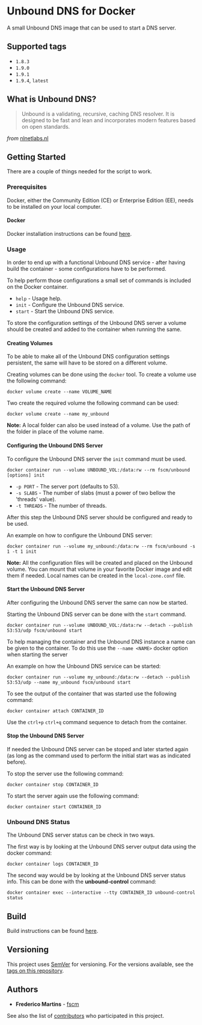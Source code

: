 # Unbound DNS for Docker

A small Unbound DNS image that can be used to start a DNS server.

## Supported tags

- `1.8.3`
- `1.9.0`
- `1.9.1`
- `1.9.4`, `latest`

## What is Unbound DNS?

> Unbound is a validating, recursive, caching DNS resolver. It is designed to be fast and lean and incorporates modern features based on open standards.

*from* [nlnetlabs.nl](https://nlnetlabs.nl/projects/unbound/about/)

## Getting Started

There are a couple of things needed for the script to work.

### Prerequisites

Docker, either the Community Edition (CE) or Enterprise Edition (EE), needs to
be installed on your local computer.

#### Docker

Docker installation instructions can be found
[here](https://docs.docker.com/install/).

### Usage

In order to end up with a functional Unbound DNS service - after having build
the container - some configurations have to be performed.

To help perform those configurations a small set of commands is included on the
Docker container.

- `help` - Usage help.
- `init` - Configure the Unbound DNS service.
- `start` - Start the Unbound DNS service.

To store the configuration settings of the Unbound DNS server a volume should
be created and added to the container when running the same.

#### Creating Volumes

To be able to make all of the Unbound DNS configuration settings persistent,
the same will have to be stored on a different volume.

Creating volumes can be done using the `docker` tool. To create a volume use
the following command:

```
docker volume create --name VOLUME_NAME
```

Two create the required volume the following command can be used:

```
docker volume create --name my_unbound
```

**Note:** A local folder can also be used instead of a volume. Use the path of
the folder in place of the volume name.

#### Configuring the Unbound DNS Server

To configure the Unbound DNS server the `init` command must be used.

```
docker container run --volume UNBOUND_VOL:/data:rw --rm fscm/unbound [options] init
```

* `-p PORT` - The server port (defaults to 53).
* `-s SLABS` - The number of slabs (must a power of two bellow the 'threads' value).
* `-t THREADS` - The number of threads.

After this step the Unbound DNS server should be configured and ready to be
used.

An example on how to configure the Unbound DNS server:

```
docker container run --volume my_unbound:/data:rw --rm fscm/unbound -s 1 -t 1 init
```

**Note:** All the configuration files will be created and placed on the Unbound
volume. You can mount that volume in your favorite Docker image and edit them
if needed. Local names can be created in the `local-zone.conf` file.

#### Start the Unbound DNS Server

After configuring the Unbound DNS server the same can now be started.

Starting the Unbound DNS server can be done with the `start` command.

```
docker container run --volume UNBOUND_VOL:/data:rw --detach --publish 53:53/udp fscm/unbound start
```

To help managing the container and the Unbound DNS instance a name can be
given to the container. To do this use the `--name <NAME>` docker option when
starting the server

An example on how the Unbound DNS service can be started:

```
docker container run --volume my_unbound:/data:rw --detach --publish 53:53/udp --name my_unbound fscm/unbound start
```

To see the output of the container that was started use the following command:

```
docker container attach CONTAINER_ID
```

Use the `ctrl+p` `ctrl+q` command sequence to detach from the container.

#### Stop the Unbound DNS Server

If needed the Unbound DNS server can be stoped and later started again (as
long as the command used to perform the initial start was as indicated before).

To stop the server use the following command:

```
docker container stop CONTAINER_ID
```

To start the server again use the following command:

```
docker container start CONTAINER_ID
```

### Unbound DNS Status

The Unbound DNS server status can be check in two ways.

The first way is by looking at the Unbound DNS server output data using the
docker command:

```
docker container logs CONTAINER_ID
```

The second way would be by looking at the Unbound DNS server status info. This
can be done with the **unbound-control** command:

```
docker container exec --interactive --tty CONTAINER_ID unbound-control status
```

## Build

Build instructions can be found
[here](https://github.com/fscm/docker-unbound/blob/master/README.build.md).

## Versioning

This project uses [SemVer](http://semver.org/) for versioning. For the versions
available, see the [tags on this repository](https://github.com/fscm/docker-unbound/tags).

## Authors

* **Frederico Martins** - [fscm](https://github.com/fscm)

See also the list of [contributors](https://github.com/fscm/docker-unbound/contributors)
who participated in this project.
